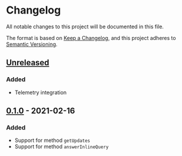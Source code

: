 # Changelog
All notable changes to this project will be documented in this file.

The format is based on [Keep a Changelog](https://keepachangelog.com/en/1.0.0/),
and this project adheres to [Semantic Versioning](https://semver.org/spec/v2.0.0.html).

## [Unreleased]

### Added

- Telemetry integration

## [0.1.0] - 2021-02-16

### Added

- Support for method `getUpdates`
- Support for method `answerInlineQuery`

[Unreleased]: https://github.com/thiamsantos/telegramex/compare/v0.1.0...HEAD
[0.1.0]: https://github.com/thiamsantos/telegramex/releases/tag/v0.1.0
